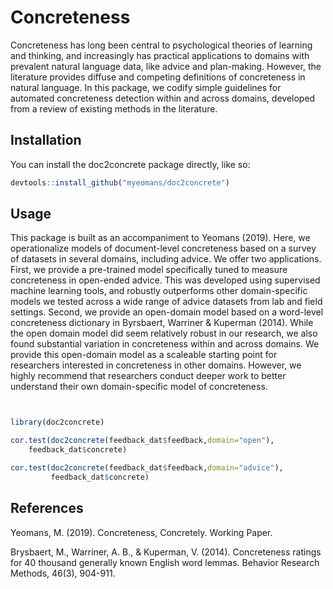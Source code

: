 
<!-- README.md is generated from README.Rmd. Please edit that file -->

Concreteness
============

Concreteness has long been central to psychological theories of learning and thinking, and increasingly has practical applications to domains with prevalent natural language data, like advice and plan-making. However, the literature provides diffuse and competing definitions of concreteness in natural language. In this package, we codify simple guidelines for automated concreteness detection within and across domains, developed from a review of existing methods in the literature.

Installation
------------

You can install the doc2concrete package directly, like so:

``` r
devtools::install_github("myeomans/doc2concrete")
```

Usage
-----

This package is built as an accompaniment to Yeomans (2019). Here, we operationalize models of document-level concreteness based on a survey of datasets in several domains, including advice. We offer two applications. First, we provide a pre-trained model specifically tuned to measure concreteness in open-ended advice. This was developed using supervised machine learning tools, and robustly outperforms other domain-specific models we tested across a wide range of advice datasets from lab and field settings. Second, we provide an open-domain model based on a word-level concreteness dictionary in Byrsbaert, Warriner & Kuperman (2014). While the open domain model did seem relatively robust in our research, we also found substantial variation in concreteness within and across domains. We provide this open-domain model as a scaleable starting point for researchers interested in concreteness in other domains. However, we highly recommend that researchers conduct deeper work to better understand their own domain-specific model of concreteness.

``` r


library(doc2concrete)

cor.test(doc2concrete(feedback_dat$feedback,domain="open"),
    feedback_dat$concrete)

cor.test(doc2concrete(feedback_dat$feedback,domain="advice"),
         feedback_dat$concrete)
```

References
----------

Yeomans, M. (2019). Concreteness, Concretely. Working Paper.

Brysbaert, M., Warriner, A. B., & Kuperman, V. (2014). Concreteness ratings for 40 thousand generally known English word lemmas. Behavior Research Methods, 46(3), 904-911.
